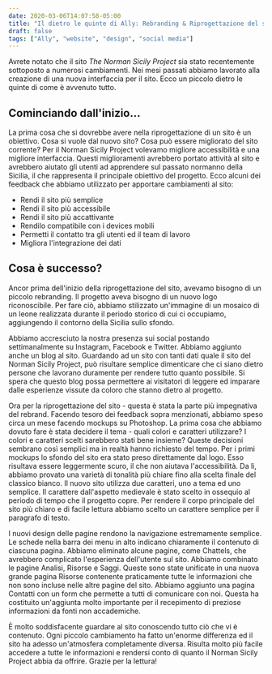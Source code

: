 ```yaml
---
date: 2020-03-06T14:07:58-05:00
title: "Il dietro le quinte di Ally: Rebranding & Riprogettazione del sito web"
draft: false
tags: ["Ally", "website", "design", "social media"]
---
```


Avrete notato che il sito *The Norman Sicily Project* sia stato recentemente sottoposto a numerosi cambiamenti. Nei mesi passati abbiamo lavorato alla creazione di una nuova interfaccia per il sito. Ecco un piccolo dietro le quinte di come è avvenuto tutto.

## Cominciando dall'inizio...

La prima cosa che si dovrebbe avere nella riprogettazione di un sito è un obiettivo. Cosa si vuole dal nuovo sito? Cosa può essere migliorato del sito corrente? Per il Norman Sicily Project volevamo migliore accessibilità e una migliore interfaccia. Questi miglioramenti avrebbero portato attività al sito e avrebbero aiutato gli utenti ad apprendere sul passato normanno della Sicilia, il che rappresenta il principale obiettivo del progetto.
Ecco alcuni dei feedback che abbiamo utilizzato per apportare cambiamenti al sito:
- Rendi il sito più semplice
- Rendi il sito più accessibile
- Rendi il sito più accattivante
- Rendilo compatibile con i devices mobili
- Permetti il contatto tra gli utenti ed il team di lavoro
- Migliora l'integrazione dei dati

## Cosa è successo?

Ancor prima dell'inizio della riprogettazione del sito, avevamo bisogno di un piccolo rebranding. Il progetto aveva bisogno di un nuovo logo riconoscibile. Per fare ciò, abbiamo stilizzato un'immagine di un mosaico di un leone realizzata durante il periodo storico di cui ci occupiamo, aggiungendo il contorno della Sicilia sullo sfondo.

Abbiamo accresciuto la nostra presenza sui social postando settimanalmente su Instagram, Facebook e Twitter. Abbiamo aggiunto anche un blog al sito.
Guardando ad un sito con tanti dati quale il sito del Norman Sicily Project, può risultare semplice dimenticare che ci siano dietro persone che lavorano duramente per rendere tutto quanto possibile. Si spera che questo blog possa permettere ai visitatori di leggere ed imparare dalle esperienze vissute da coloro che stanno dietro al progetto.

Ora per la riprogettazione del sito - questa è stata la parte più impegnativa del rebrand. Facendo tesoro dei feedback sopra menzionati, abbiamo speso circa un mese facendo mockups su Photoshop. La prima cosa che abbiamo dovuto fare è stata decidere il tema - quali colori e caratteri utilizzare? I colori e caratteri scelti sarebbero stati bene insieme? Queste decisioni sembrano così semplici ma in realtà hanno richiesto del tempo. Per i primi mockups lo sfondo del sito era stato preso direttamente dal logo. Esso risultava essere leggermente scuro, il che non aiutava l'accessibilità. Da lì, abbiamo provato una varietà di tonalità più chiare fino alla scelta finale del classico bianco. Il nuovo sito utilizza due caratteri, uno a tema ed uno semplice. Il carattere dall'aspetto medievale è stato scelto in ossequio al periodo di tempo che il progetto copre. Per rendere il corpo principale del sito più chiaro e di facile lettura abbiamo scelto un carattere semplice per il paragrafo di testo.

I nuovi design delle pagine rendono la navigazione estremamente semplice. Le schede nella barra dei menu in alto indicano chiaramente il contenuto di ciascuna pagina. Abbiamo eliminato alcune pagine, come Chattels, che avrebbero complicato l'esperienza dell'utente sul sito. Abbiamo combinato le pagine Analisi, Risorse e Saggi. Queste sono state unificate in una nuova grande pagina Risorse contenente praticamente tutte le informazioni che non sono incluse nelle altre pagine del sito. Abbiamo aggiunto una pagina Contatti con un form che permette a tutti di comunicare con noi. Questa ha costituito un'aggiunta molto importante per il recepimento di preziose informazioni da fonti non accademiche.

È molto soddisfacente guardare al sito conoscendo tutto ciò che vi è contenuto. Ogni piccolo cambiamento ha fatto un'enorme differenza ed il sito ha adesso un'atmosfera completamente diversa. Risulta molto più facile accedere a tutte le informazioni e rendersi conto di quanto il Norman Sicily Project abbia da offrire. Grazie per la lettura!
